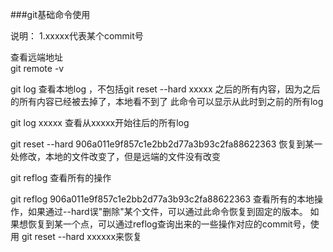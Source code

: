###git基础命令使用

说明：
1.xxxxx代表某个commit号

查看远端地址</br>
git remote -v

git log
查看本地log ，不包括git reset --hard xxxxx 之后的所有内容，因为之后的所有内容已经被去掉了，本地看不到了
此命令可以显示从此时到之前的所有log

git log xxxxx
查看从xxxxx开始往后的所有log


git reset --hard 906a011e9f857c1e2bb2d77a3b93c2fa88622363
恢复到某一处修改，本地的文件改变了，但是远端的文件没有改变


git reflog
查看所有的操作

git reflog 906a011e9f857c1e2bb2d77a3b93c2fa88622363
查看所有的本地操作，如果通过--hard误"删除"某个文件，可以通过此命令恢复到固定的版本。
如果想恢复到某一个点，可以通过reflog查询出来的一些操作对应的commit号，使用
git reset --hard xxxxxx来恢复





